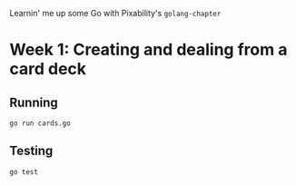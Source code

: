 Learnin' me up some Go with Pixability's `golang-chapter`

# Week 1: Creating and dealing from a card deck

## Running

```
go run cards.go
```

## Testing

```
go test
```
